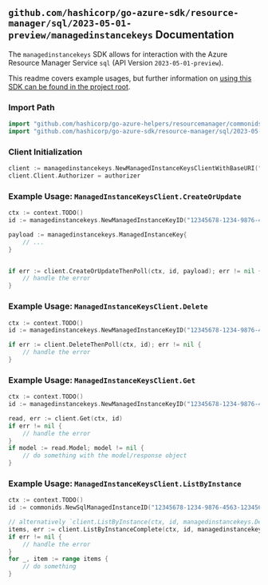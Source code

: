 
## `github.com/hashicorp/go-azure-sdk/resource-manager/sql/2023-05-01-preview/managedinstancekeys` Documentation

The `managedinstancekeys` SDK allows for interaction with the Azure Resource Manager Service `sql` (API Version `2023-05-01-preview`).

This readme covers example usages, but further information on [using this SDK can be found in the project root](https://github.com/hashicorp/go-azure-sdk/tree/main/docs).

### Import Path

```go
import "github.com/hashicorp/go-azure-helpers/resourcemanager/commonids"
import "github.com/hashicorp/go-azure-sdk/resource-manager/sql/2023-05-01-preview/managedinstancekeys"
```


### Client Initialization

```go
client := managedinstancekeys.NewManagedInstanceKeysClientWithBaseURI("https://management.azure.com")
client.Client.Authorizer = authorizer
```


### Example Usage: `ManagedInstanceKeysClient.CreateOrUpdate`

```go
ctx := context.TODO()
id := managedinstancekeys.NewManagedInstanceKeyID("12345678-1234-9876-4563-123456789012", "example-resource-group", "managedInstanceValue", "keyValue")

payload := managedinstancekeys.ManagedInstanceKey{
	// ...
}


if err := client.CreateOrUpdateThenPoll(ctx, id, payload); err != nil {
	// handle the error
}
```


### Example Usage: `ManagedInstanceKeysClient.Delete`

```go
ctx := context.TODO()
id := managedinstancekeys.NewManagedInstanceKeyID("12345678-1234-9876-4563-123456789012", "example-resource-group", "managedInstanceValue", "keyValue")

if err := client.DeleteThenPoll(ctx, id); err != nil {
	// handle the error
}
```


### Example Usage: `ManagedInstanceKeysClient.Get`

```go
ctx := context.TODO()
id := managedinstancekeys.NewManagedInstanceKeyID("12345678-1234-9876-4563-123456789012", "example-resource-group", "managedInstanceValue", "keyValue")

read, err := client.Get(ctx, id)
if err != nil {
	// handle the error
}
if model := read.Model; model != nil {
	// do something with the model/response object
}
```


### Example Usage: `ManagedInstanceKeysClient.ListByInstance`

```go
ctx := context.TODO()
id := commonids.NewSqlManagedInstanceID("12345678-1234-9876-4563-123456789012", "example-resource-group", "managedInstanceValue")

// alternatively `client.ListByInstance(ctx, id, managedinstancekeys.DefaultListByInstanceOperationOptions())` can be used to do batched pagination
items, err := client.ListByInstanceComplete(ctx, id, managedinstancekeys.DefaultListByInstanceOperationOptions())
if err != nil {
	// handle the error
}
for _, item := range items {
	// do something
}
```
